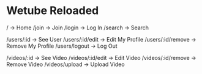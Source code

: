 # Wetube Reloaded

/ -> Home
/join -> Join
/login -> Log In
/search -> Search

/users/:id -> See User
/users/:id/edit -> Edit My Profile
/users/:id/remove -> Remove My Profile
/users/logout -> Log Out

/videos/:id -> See Video
/videos/:id/edit -> Edit Video
/videos/:id/remove -> Remove Video
/videos/upload -> Upload Video
